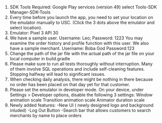 1. SDK Tools Required: Google Play services (version 49) select Tools-SDK Manager-SDK-Tools
2. Every time before you launch the app, you need to set your location on the emulator manually to USC. (Click the 3 dots above the emulator and select location).
3. Emulator: Pixel 3 API 30
4. We have a sample user. Username: Leo; Password: 1223 You may examine the order history and profile function with this user. 
We also have a sample merchant. Username: Boba God  Password:123
5. Change the path of the jar file with the actual path of the jar file on your local computer in build.gradle
6. Please make sure to run all tests thoroughly without interruption. Many of them involve SQL operations and include self-cleaning features. Stopping halfway will lead to significant issues. 
7. When checking daily analysis, there might be nothing in there because no order has been placed on that day yet for that customer. 
8. Please set the emulator in developer mode. On your device, under Settings > Developer options, disable the following 3 settings: Window animation scale Transition animation scale Animator duration scale
9. Newly added features: 
	-New UI ( newly designed logo and background inluded)
	-Log Out Button
	-Search bar that allows customers to search merchants by name to place orders

	